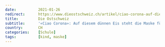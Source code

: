 ```yaml
---
date:          2021-01-26
redirect:      https://www.dieostschweiz.ch/artikel/ciao-corona-auf-diesem-duennen-eis-steht-die-maske-fuer-schulkinder-R3WmGlR
title:         Die Ostschweiz
subtitle:      '«Ciao Corona»: Auf diesem dünnen Eis steht die Maske für Schulkinder'
country:       CH
categories:    [Schule]
tags:          [kind, maske]
---
```

